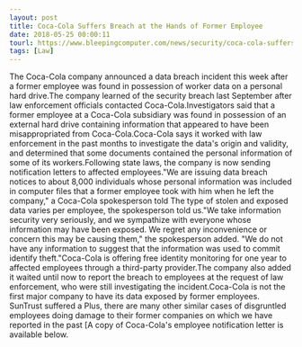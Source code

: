 ```yaml
---
layout: post
title: Coca-Cola Suffers Breach at the Hands of Former Employee
date: 2018-05-25 00:00:11
tourl: https://www.bleepingcomputer.com/news/security/coca-cola-suffers-breach-at-the-hands-of-former-employee/
tags: [Law]
---
```

The Coca-Cola company announced a data breach incident this week after a former employee was found in possession of worker data on a personal hard drive.The company learned of the security breach last September after law enforcement officials contacted Coca-Cola.Investigators said that a former employee at a Coca-Cola subsidiary was found in possession of an external hard drive containing information that appeared to have been misappropriated from Coca-Cola.Coca-Cola says it worked with law enforcement in the past months to investigate the data's origin and validity, and determined that some documents contained the personal information of some of its workers.Following state laws, the company is now sending notification letters to affected employees."We are issuing data breach notices to about 8,000 individuals whose personal information was included in computer files that a former employee took with him when he left the company," a Coca-Cola spokesperson told The type of stolen and exposed data varies per employee, the spokesperson told us."We take information security very seriously, and we sympathize with everyone whose information may have been exposed. We regret any inconvenience or concern this may be causing them," the spokesperson added. "We do not have any information to suggest that the information was used to commit identify theft."Coca-Cola is offering free identity monitoring for one year to affected employees through a third-party provider.The company also added it waited until now to report the breach to employees at the request of law enforcement, who were still investigating the incident.Coca-Cola is not the first major company to have its data exposed by former employees. SunTrust suffered a Plus, there are many other similar cases of disgruntled employees doing damage to their former companies on which we have reported in the past [A copy of Coca-Cola's employee notification letter is available below.